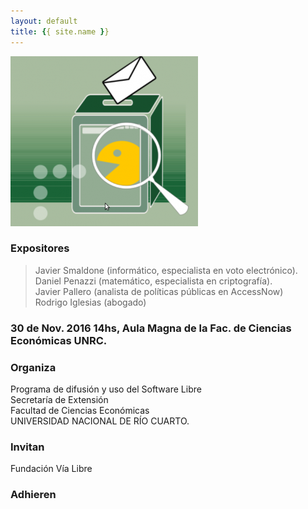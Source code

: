 ```yaml
---
layout: default
title: {{ site.name }}
---
```


![](./img/evoto.png)

### Expositores

> Javier Smaldone (informático, especialista en voto electrónico).  
> Daniel Penazzi (matemático, especialista en criptografía).  
> Javier Pallero (analista de políticas públicas en AccessNow)  
> Rodrigo Iglesias (abogado)  

### 30 de Nov. 2016 14hs, Aula Magna de la Fac. de Ciencias Económicas UNRC.

### Organiza

Programa de difusión y uso del Software Libre  
Secretaría de Extensión  
Facultad de Ciencias Económicas  
UNIVERSIDAD NACIONAL DE RÍO CUARTO.

### Invitan
Fundación Vía Libre

### Adhieren
